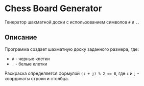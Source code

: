 # Chess Board Generator

Генератор шахматной доски с использованием символов `#` и `.`.

## Описание

Программа создает шахматную доску заданного размера, где:
- `#` - черные клетки  
- `.` - белые клетки

Раскраска определяется формулой `(i + j) % 2 == 0`, где `i` и `j` - координаты строки и столбца.
